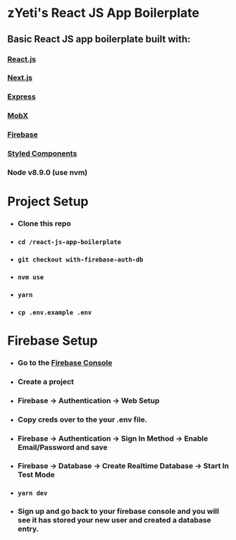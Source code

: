 # zYeti's React JS App Boilerplate

## Basic React JS app boilerplate built with:

### [React.js](https://github.com/facebook/react/)

### [Next.js](https://github.com/zeit/next.js)

### [Express](https://github.com/expressjs/express)

### [MobX](https://github.com/mobxjs/mobx)

### [Firebase](https://firebase.google.com/docs/?authuser=0)

### [Styled Components](https://github.com/styled-components/styled-components)

### Node v8.9.0 (use nvm)

# Project Setup

- ### Clone this repo
- ### `cd /react-js-app-boilerplate`
- ### `git checkout with-firebase-auth-db`
- ### `nvm use`
- ### `yarn`
- ### `cp .env.example .env`

# Firebase Setup

- ### Go to the [Firebase Console](https://console.firebase.google.com/)
- ### Create a project
- ### Firebase -> Authentication -> Web Setup
- ### Copy creds over to the your .env file.
- ### Firebase -> Authentication -> Sign In Method -> Enable Email/Password and save
- ### Firebase -> Database -> Create Realtime Database -> Start In Test Mode
- ### `yarn dev`
- ### Sign up and go back to your firebase console and you will see it has stored your new user and created a database entry.
